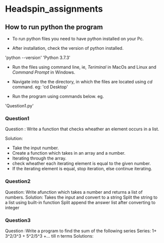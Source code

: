 # Headspin_assignments
## How to run python the program
* To run python files you need to have python installed on your Pc.

* After installation,  check the version of python installed.

'python --version'
'Python 3.7.3'

*  Run the files using command line, ie, *Teriminal* in MacOs and Linux and *Command Prompt* in Windows.

* Navigate into the the directory, in which the files are located using *cd* command. eg:
'cd Desktop'

* Run the program using commands below. eg.

'Question1.py'

### Question1

Question : Write a function that checks wheather an element occurs in a list.

Solution: 

* Take the input number.
* Create a function which takes in an array and a number.
* Iterating through the array.
* check wheather each iterating element is equal to the given number.
* If the iterating element is equal, stop iteration, else continue iterating.
           
### Question2
Question: Write afunction which takes a number and returns a list of numbers.
Solution: Takes the input and convert to a string
          Split the string to a list using built-in function
                  Split
           append the answer list after converting to integer
### Question3
Question :Write a program to find the sum of the following series
          Series: 1+ 3^2/3^3 + 5^2/5^3 +... till n terms
Solutions: 

          

